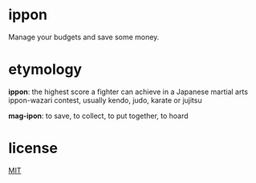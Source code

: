 # ippon

Manage your budgets and save some money.

# etymology

**ippon**:
the highest score a fighter can achieve in a Japanese martial arts ippon-wazari contest, usually kendo, judo, karate or jujitsu

**mag-ipon**:
to save, to collect, to put together, to hoard

# license

[MIT](./LICENSE)
